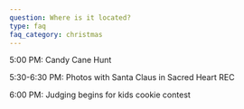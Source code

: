 ```yaml
---
question: Where is it located?
type: faq
faq_category: christmas
---
```

5:00 PM: Candy Cane Hunt

5:30-6:30 PM: Photos with Santa Claus in Sacred Heart REC

6:00 PM: Judging begins for kids cookie contest